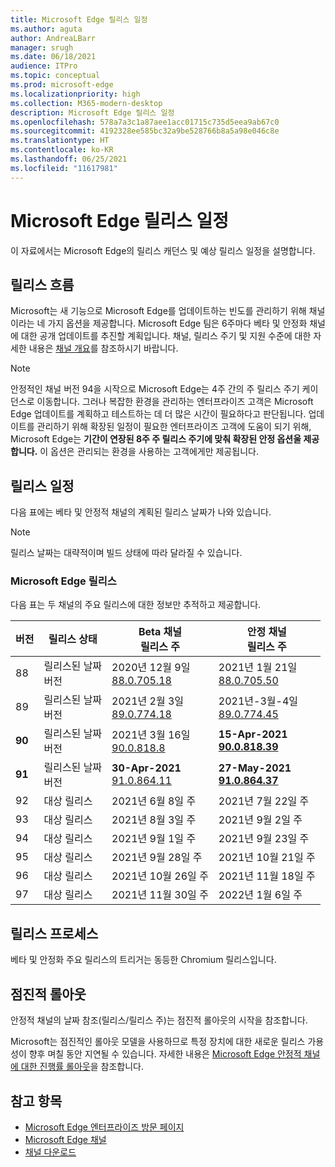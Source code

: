 ```yaml
---
title: Microsoft Edge 릴리스 일정
ms.author: aguta
author: AndreaLBarr
manager: srugh
ms.date: 06/18/2021
audience: ITPro
ms.topic: conceptual
ms.prod: microsoft-edge
ms.localizationpriority: high
ms.collection: M365-modern-desktop
description: Microsoft Edge 릴리스 일정
ms.openlocfilehash: 578a7a3c1a87aee1acc01715c735d5eea9ab67c0
ms.sourcegitcommit: 4192328ee585bc32a9be528766b8a5a98e046c8e
ms.translationtype: HT
ms.contentlocale: ko-KR
ms.lasthandoff: 06/25/2021
ms.locfileid: "11617981"
---
```

# <a name="microsoft-edge-release-schedule"></a>Microsoft Edge 릴리스 일정

이 자료에서는 Microsoft Edge의 릴리스 캐던스 및 예상 릴리스 일정을 설명합니다.

## <a name="release-cadence"></a>릴리스 흐름

Microsoft는 새 기능으로 Microsoft Edge를 업데이트하는 빈도를 관리하기 위해 채널이라는 네 가지 옵션을 제공합니다. Microsoft Edge 팀은 6주마다 베타 및 안정화 채널에 대한 공개 업데이트를 추진할 계획입니다. 채널, 릴리스 주기 및 지원 수준에 대한 자세한 내용은 [채널 개요](./microsoft-edge-channels.md#channel-overview)를 참조하시기 바랍니다.

> [!NOTE]
> 안정적인 채널 버전 94을 시작으로 Microsoft Edge는 4주 간의 주 릴리스 주기 케이던스로 이동합니다. 그러나 복잡한 환경을 관리하는 엔터프라이즈 고객은 Microsoft Edge 업데이트를 계획하고 테스트하는 데 더 많은 시간이 필요하다고 판단됩니다. 업데이트를 관리하기 위해 확장된 일정이 필요한 엔터프라이즈 고객에 도움이 되기 위해, Microsoft Edge는 **기간이 연장된 8주 주 릴리스 주기에 맞춰 확장된 안정 옵션울 제공합니다.** 이 옵션은 관리되는 환경을 사용하는 고객에게만 제공됩니다.

## <a name="release-schedule"></a>릴리스 일정

다음 표에는 베타 및 안정적 채널의 계획된 릴리스 날짜가 나와 있습니다.

> [!NOTE]
> 릴리스 날짜는 대략적이며 빌드 상태에 따라 달라질 수 있습니다.

### <a name="microsoft-edge-releases"></a>Microsoft Edge 릴리스

다음 표는 두 채널의 주요 릴리스에 대한 정보만 추적하고 제공합니다.

| 버전 | 릴리스 상태 | Beta 채널<br>릴리스 주 | 안정 채널<br>릴리스 주 |
|---------|-----|------|--------|
| 88 | 릴리스된 날짜<br>버전 | 2020년 12월 9일<br>[88.0.705.18](/microsoft-edge-relnote-archive-beta-channel.md#version-88070518-december-9) | 2021년 1월 21일<br>[88.0.705.50](/microsoft-edge-relnote-archive-stable-channel.md#version-88070550-january-21)|
| 89 | 릴리스된 날짜<br>버전 | 2021년 2월 3일<br>[89.0.774.18](/microsoft-edge-relnote-beta-channel.md#version-89077423-february-8) | 2021년-3월-4일<br>[89.0.774.45](/microsoft-edge-relnote-stable-channel.md#version-89077445-march-4) |
| **90** | 릴리스된 날짜<br>버전 | 2021년 3월 16일<br>[90.0.818.8](/microsoft-edge-relnote-beta-channel.md#version-9008188-march-16) | **15-Apr-2021**<BR>**[90.0.818.39](/microsoft-edge-relnote-stable-channel#version-90081839-april-15)** |
| **91** | 릴리스된 날짜<br>버전 | **30-Apr-2021**<br>[91.0.864.11](/microsoft-edge-relnote-beta-channel.md#version-91086411-april-30) | **27-May-2021**<BR>**[91.0.864.37](/microsoft-edge-relnote-stable-channel#version-91086437-may-27)** |
| 92 | 대상 릴리스 | 2021년 6월 8일 주 | 2021년 7월 22일 주 |
| 93 | 대상 릴리스 | 2021년 8월 3일 주 | 2021년 9월 2일 주 |
| 94 | 대상 릴리스 | 2021년 9월 1일 주 | 2021년 9월 23일 주 |
| 95 | 대상 릴리스 | 2021년 9월 28일 주 | 2021년 10월 21일 주 |
| 96 | 대상 릴리스 | 2021년 10월 26일 주 | 2021년 11월 18일 주 |
| 97 | 대상 릴리스 | 2021년 11월 30일 주 | 2022년 1월 6일 주 |

## <a name="release-process"></a>릴리스 프로세스

베타 및 안정화 주요 릴리스의 트리거는 동등한 Chromium 릴리스입니다.

## <a name="progressive-rollouts"></a>점진적 롤아웃

안정적 채널의 날짜 참조(릴리스/릴리스 주)는 점진적 롤아웃의 시작을 참조합니다.

Microsoft는 점진적인 롤아웃 모델을 사용하므로 특정 장치에 대한 새로운 릴리스 가용성이 향후 며칠 동안 지연될 수 있습니다. 자세한 내용은 [Microsoft Edge 안정적 채널에 대한 진행률 롤아웃](/deployedge/microsoft-edge-update-progressive-rollout)을 참조합니다.

## <a name="see-also"></a>참고 항목

- [Microsoft Edge 엔터프라이즈 방문 페이지](https://aka.ms/EdgeEnterprise)
- [Microsoft Edge 채널](/deployedge/microsoft-edge-channels)
- [채널 다운로드](https://www.microsoft.com/edge/business/download)